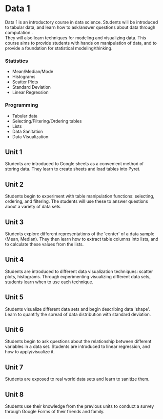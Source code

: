 # Data 1

Data 1 is an introductory course in data science.  Students
will be introduced to tabular data, and learn how to 
ask/answer questions about data through computation .  
They will also learn techniques for modeling and visualizing data.
This course aims to provide students with hands on manipulation
of data, and to provide a foundation for statistical modeling/thinking.

### Statistics
 - Mean/Median/Mode
 - Histograms
 - Scatter Plots
 - Standard Deviation
 - Linear Regression

### Programming
 - Tabular data
 - Selecting/Filtering/Ordering tables
 - Lists
 - Data Sanitation
 - Data Visualization

## Unit 1

Students are introduced to Google sheets as a convenient method
of storing data.  They learn to create sheets and load tables into Pyret.

## Unit 2

Students begin to experiment with table manipulation functions:  selecting,
ordering, and filtering.  The students will use these to answer questions
about a variety of data sets.

## Unit 3

Students explore different representations of the 'center' of a 
data sample (Mean, Median).  They then learn how to extract table columns
into lists, and to calculate these values from the lists.

## Unit 4

Students are introduced to different data visualization techniques:
scatter plots, histograms.  Through experimenting visualizing different
data sets, students learn when to use each technique.

## Unit 5

Students visualize different data sets and begin describing data 'shape'.
Learn to quantify the spread of data distribution with standard deviation.

## Unit 6

Students begin to ask questions about the relationship between different
variables in a data set.  Students are introduced to linear regression,
and how to apply/visualize it.

## Unit 7

Students are exposed to real world data sets and learn to sanitize 
them.

## Unit 8

Students use their knowledge from the previous units to conduct a survey
through Google Forms of their friends and family.


